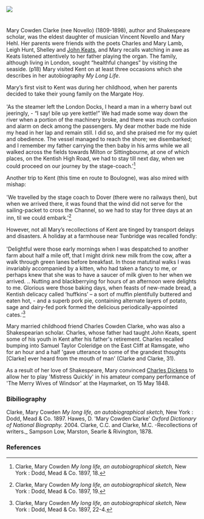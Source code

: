 <a href="https://dev.visual-essays.app"><img src="https://dev-visual-essays.netlify.app/images/ve-button.png"></a> 
<param ve-config title="Mary Cowden Clarke" author="Michelle Crowther" layout="vtl" banner="/images/banners/19c.jpg">

<param ve-entity eid="Q736439" aliases="Ramsgate">
<param ve-entity eid="Q179224" aliases="Dover">
<param ve-entity eid="Q618045" aliases="Margate">
<param ve-entity eid="Q665489" aliases="Tunbridge">
<param ve-entity eid="Q6860945" aliases="Milton">
<param ve-entity eid="Q1626044" aliases="Sittingbourne">

#

Mary Cowden Clarke (nee Novello) (1809-1898), author and Shakespeare scholar, was the eldest daughter of musician Vincent Novello and Mary Hehl. Her parents were friends with the poets Charles and Mary Lamb, Leigh Hunt, Shelley and [John Keats]( /19c-keats-margate/), and Mary recalls watching in awe as Keats listened attentively to her father playing the organ. The family, although living in London, sought “healthful changes” by visiting the seaside. (p18) Mary visited Kent on at least three occasions which she describes in her autobiography _My Long Life_.
<param ve-image url="https://upload.wikimedia.org/wikipedia/commons/e/e4/Mary_Victoria_Cowden_Clarke_%28nee_Novello%29%2C_ca._1870s.jpg" label="Mary Victoria Cowden Clarke" attribution="G.B. Sciutto & Co., Public domain, via Wikimedia Commons, © National Portrait Gallery, London">

Mary’s first visit to Kent was during her childhood, when her parents decided to take their young family on the Margate Hoy. 
<br><br>
'As the steamer left the London Docks, I heard a man in a wherry bawl out jeeringly, - “I say! bile up yere kettle!” We had made some way down the river when a portion of the machinery broke, and there was much confusion and alarm on deck among the passengers. My dear mother bade me hide my head in her lap and remain still. I did so, and she praised me for my quiet and obedience. The vessel managed to reach the shore; we disembarked; and I remember my father carrying the then baby in his arms while we all walked across the fields towards Milton or Sittingbourne, at one of which places, on the Kentish High Road, we had to stay till next day, when we could proceed on our journey by the stage-coach.'[^ref1]
<param ve-image url="https://commons.wikimedia.org/wiki/File:Scene_aboard_a_Margate_hoy.jpg" label="A Scene on board a Margate Hoy as described by Dibden, 1804" attribution="National Maritime Museum, Greenwich">
<param ve-map center="Q686094" zoom="15">

Another trip to Kent (this time en route to Boulogne), was also mired with mishap: 
<br><br>
'We travelled by the stage coach to Dover (there were no railways then), but when we arrived there, it was found that the wind did not serve for the sailing-packet to cross the Channel, so we had to stay for three days at an inn, til we could embark.'[^ref2]
<param ve-image url="/dickens/images/Snargate St Dover 1830.jpg" label="Snargate St Dover c.1830" attribution="Drawn by G.Shepherd">
<param ve-map center="Q179224" zoom="15">

However, not all Mary’s recollections of Kent are tinged by transport delays and disasters. A holiday at a farmhouse near Tunbridge was recalled fondly:
<br><br>
'Delightful were those early mornings when I was despatched to another farm about half a mile off, that I might drink new milk from the cow, after a walk through green lanes before breakfast. In those matutinal walks I was invariably accompanied by a kitten, who had taken a fancy to me, or perhaps knew that she was to have a saucer of milk given to her when we arrived. .. Nutting and blackberrying for hours of an afternoon were delights to me. Glorious were those baking days, when feasts of new-made bread, a Kentish delicacy called ‘huffkins’ – a sort of muffin plentifully buttered and eaten hot, - and a superb pork pie, containing alternate layers of potato, sage and dairy-fed pork formed the delicious periodically-appointed cates.’[^ref3]
<param ve-image url="https://commons.wikimedia.org/wiki/File:%27Blackberries%27_by_John_F._Francis.jpg" label="Blackberries" attribution="John F. Francis, Public domain, via Wikimedia Commons">
<param ve-map center="Q665489" zoom="10">

Mary married childhood friend Charles Cowden Clarke, who was also a Shakespearian scholar. Charles, whose father had taught John Keats, spent some of his youth in Kent after his father's retirement. Charles recalled bumping into Samuel Taylor Coleridge on the East Cliff at Ramsgate, who for an hour and a half 'gave utterance to some of the grandest thoughts [Clarke] ever heard from the mouth of man' (Clarke and Clarke, 31).  
<param ve-image url="https://stor.artstor.org/stor/47ed345c-3d26-4e7f-a46e-3bdc267e68f4" label="Ramsgate, East Cliff Promenade" attribution="Kent Maps Online Collection">
<param ve-map center="Q736439" zoom="10">

As a result of her love of Shakespeare, Mary convinced [Charles Dickens](/dickens/) to allow her to play 'Mistress Quickly' in his amateur company performance of 'The Merry Wives of Windsor' at the Haymarket, on 15 May 1848.
<param ve-image url="https://upload.wikimedia.org/wikipedia/commons/b/b0/Falstaff_and_Mistress_Quickly_Francis_Philip_Stephanoff.jpeg" label="Falstaff and Mistress Quickly c. 1840" attribution="Philip Francis Stephanoff, Public domain, via Wikimedia Commons">

### Bibiliography
Clarke, Mary Cowden _My long life, an autobiographical sketch,_ New York : Dodd, Mead & Co. 1897.
Hawes, D. 'Mary Cowden Clarke' _Oxford Dictionary of National Biography._ 2004.
Clarke, C.C. and Clarke, M.C. -Recollections of writers._ Sampson Low, Marston, Searle & Rivington, 1878.

### References
[^ref1]: Clarke, Mary Cowden _My long life, an autobiographical sketch,_ New York : Dodd, Mead & Co. 1897, 18.
[^ref2]: Clarke, Mary Cowden _My long life, an autobiographical sketch,_ New York : Dodd, Mead & Co. 1897, 19.
[^ref3]: Clarke, Mary Cowden _My long life, an autobiographical sketch,_ New York : Dodd, Mead & Co. 1897, 22-4.

